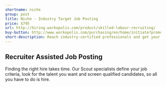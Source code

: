 ```yaml
---
shortname: niche
group: post
title: Niche - Industry Target Job Posting
price: $795
url: http://hiring.workopolis.com/product/skilled-labour-recruiting/
buy-button: http://www.workopolis.com/purchasing/en/home/initiate?promoCode=2NCA7&Reset=True
short-description: Reach industry-certified professionals and get your job posting in front of qualified talent for roles that can be challenging to fill through with access to our extensive network of industry-specific sites.
---
```


## Recruiter Assisted Job Posting

Finding the right hire takes time. Our Scout specialists define your job criteria, look for the talent you want and screen qualified candidates, so all you have to do is hire.
